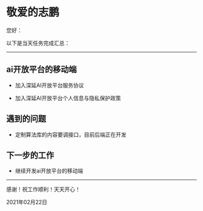 # 敬爱的志鹏

您好：

以下是当天任务完成汇总：

---

## ai开放平台的移动端

- 加入深延AI开放平台服务协议

- 加入深延AI开放平台个人信息与隐私保护政策

## 遇到的问题

- 定制算法库的内容要调接口，目前后端正在开发

## 下一步的工作

- 继续开发ai开放平台的移动端

---
感谢！祝工作顺利！天天开心！

2021年02月22日
